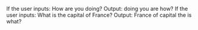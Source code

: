 If the user inputs: How are you doing?
Output: doing you are how?
If the user inputs: What is the capital of France?
Output: France of capital the is what?
